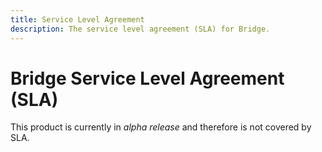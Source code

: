 ```yaml
---
title: Service Level Agreement
description: The service level agreement (SLA) for Bridge.
---
```


# Bridge Service Level Agreement (SLA)

This product is currently in _alpha release_ and therefore is not covered by SLA.
